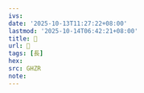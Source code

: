 ```yaml
---
ivs:
date: '2025-10-13T11:27:22+08:00'
lastmod: '2025-10-14T06:42:21+08:00'
title: 󰗓
url: 󰗓
tags: [長]
hex: 
src: GHZR
note:
---
```

